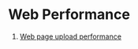 # Web Performance

1. [Web page upload performance](http://metroize.com/web-page-performance-death-by-a-thousand-tiny-cuts/)
